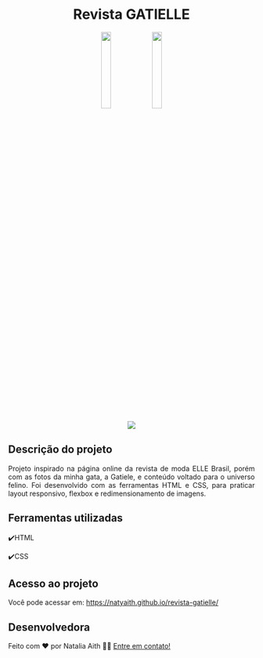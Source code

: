 <h1 align="center">Revista GATIELLE</h1>

<p align="center">
<img width=20% src="https://user-images.githubusercontent.com/61480327/212575788-6e916fe8-df3a-4b40-bb77-5faca3993fcb.png">
<img width=20% src="https://user-images.githubusercontent.com/61480327/212575792-ebff8efb-b082-48c2-aec8-8e792ac86c95.png">
<p>
  
<p align="center">
<img src="http://img.shields.io/static/v1?label=STATUS&message=CONCLUIDO&color=GREEN&style=for-the-badge"/>
</p>

## Descrição do projeto 

<p align="justify">
  Projeto inspirado na página online da revista de moda ELLE Brasil, porém com as fotos da minha gata, a Gatiele, e conteúdo voltado para o universo felino.
  Foi desenvolvido com as ferramentas HTML e CSS, para praticar layout responsivo, flexbox e redimensionamento de imagens.

</p>

## Ferramentas utilizadas
:heavy_check_mark:HTML

:heavy_check_mark:CSS
###

## Acesso ao projeto

Você pode acessar em: https://natyaith.github.io/revista-gatielle/

## Desenvolvedora

Feito com ❤️ por Natalia Aith 👋🏽 [Entre em contato!](https://www.linkedin.com/in/natalia-aith)
